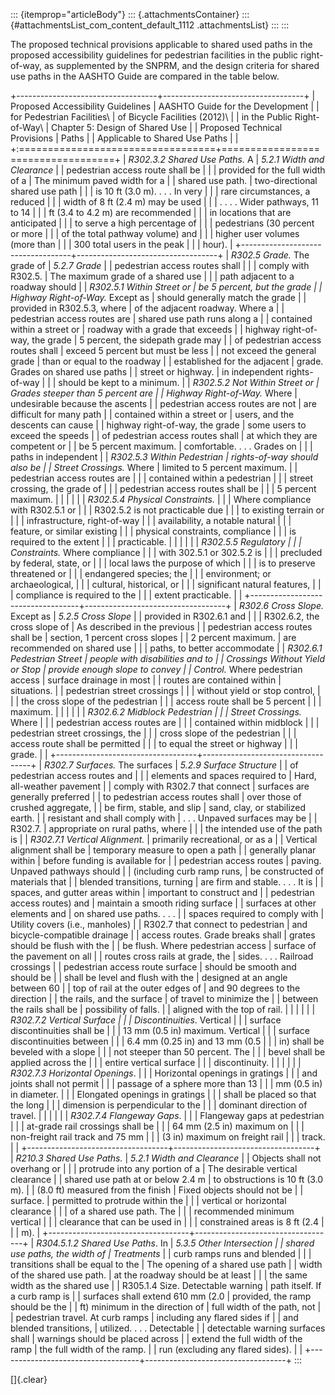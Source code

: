 ::: {itemprop="articleBody"}
::: {.attachmentsContainer}
::: {#attachmentsList_com_content_default_1112 .attachmentsList}
:::
:::

The proposed technical provisions applicable to shared used paths in the
proposed accessibility guidelines for pedestrian facilities in the
public right-of-way, as supplemented by the SNPRM, and the design
criteria for shared use paths in the AASHTO Guide are compared in the
table below.

+-----------------------------------+-----------------------------------+
| Proposed Accessibility Guidelines | AASHTO Guide for the Development  |
| for Pedestrian Facilities\        | of Bicycle Facilities (2012)\     |
| in the Public Right-of-Way\       | Chapter 5: Design of Shared Use   |
| Proposed Technical Provisions     | Paths                             |
| Applicable to Shared Use Paths    |                                   |
+:==================================+===================================+
| *R302.3.2 Shared Use Paths.* A    | *5.2.1 Width and Clearance*       |
| pedestrian access route shall be  |                                   |
| provided for the full width of a  | The minimum paved width for a     |
| shared use path.                  | two-directional shared use path   |
|                                   | is 10 ft (3.0 m). . . . In very   |
|                                   | rare circumstances, a reduced     |
|                                   | width of 8 ft (2.4 m) may be used |
|                                   | . . . . Wider pathways, 11 to 14  |
|                                   | ft (3.4 to 4.2 m) are recommended |
|                                   | in locations that are anticipated |
|                                   | to serve a high percentage of     |
|                                   | pedestrians (30 percent or more   |
|                                   | of the total pathway volume) and  |
|                                   | higher user volumes (more than    |
|                                   | 300 total users in the peak       |
|                                   | hour).                            |
+-----------------------------------+-----------------------------------+
| *R302.5 Grade.* The grade of      | *5.2.7 Grade*                     |
| pedestrian access routes shall    |                                   |
| comply with R302.5.               | The maximum grade of a shared use |
|                                   | path adjacent to a roadway should |
| *R302.5.1 Within Street or        | be 5 percent, but the grade       |
| Highway Right-of-Way.* Except as  | should generally match the grade  |
| provided in R302.5.3, where       | of the adjacent roadway. Where a  |
| pedestrian access routes are      | shared use path runs along a      |
| contained within a street or      | roadway with a grade that exceeds |
| highway right-of-way, the grade   | 5 percent, the sidepath grade may |
| of pedestrian access routes shall | exceed 5 percent but must be less |
| not exceed the general grade      | than or equal to the roadway      |
| established for the adjacent      | grade. Grades on shared use paths |
| street or highway.                | in independent rights-of-way      |
|                                   | should be kept to a minimum.      |
| *R302.5.2 Not Within Street or    | Grades steeper than 5 percent are |
| Highway Right-of-Way.* Where      | undesirable because the ascents   |
| pedestrian access routes are not  | are difficult for many path       |
| contained within a street or      | users, and the descents can cause |
| highway right-of-way, the grade   | some users to exceed the speeds   |
| of pedestrian access routes shall | at which they are competent or    |
| be 5 percent maximum.             | comfortable. . . . Grades on      |
|                                   | paths in independent              |
| *R302.5.3 Within Pedestrian       | rights-of-way should also be      |
| Street Crossings.* Where          | limited to 5 percent maximum.     |
| pedestrian access routes are      |                                   |
| contained within a pedestrian     |                                   |
| street crossing, the grade of     |                                   |
| pedestrian access routes shall be |                                   |
| 5 percent maximum.                |                                   |
|                                   |                                   |
| *R302.5.4 Physical Constraints.*  |                                   |
| Where compliance with R302.5.1 or |                                   |
| R302.5.2 is not practicable due   |                                   |
| to existing terrain or            |                                   |
| infrastructure, right-of-way      |                                   |
| availability, a notable natural   |                                   |
| feature, or similar existing      |                                   |
| physical constraints, compliance  |                                   |
| is required to the extent         |                                   |
| practicable.                      |                                   |
|                                   |                                   |
| *R302.5.5 Regulatory              |                                   |
| Constraints.* Where compliance    |                                   |
| with 302.5.1 or 302.5.2 is        |                                   |
| precluded by federal, state, or   |                                   |
| local laws the purpose of which   |                                   |
| is to preserve threatened or      |                                   |
| endangered species; the           |                                   |
| environment; or archaeological,   |                                   |
| cultural, historical, or          |                                   |
| significant natural features,     |                                   |
| compliance is required to the     |                                   |
| extent practicable.               |                                   |
+-----------------------------------+-----------------------------------+
| *R302.6 Cross Slope.* Except as   | *5.2.5 Cross Slope*               |
| provided in R302.6.1 and          |                                   |
| R302.6.2, the cross slope of      | As described in the previous      |
| pedestrian access routes shall be | section, 1 percent cross slopes   |
| 2 percent maximum.                | are recommended on shared use     |
|                                   | paths, to better accommodate      |
| *R302.6.1 Pedestrian Street       | people with disabilities and to   |
| Crossings Without Yield or Stop   | provide enough slope to convey    |
| Control.* Where pedestrian access | surface drainage in most          |
| routes are contained within       | situations.                       |
| pedestrian street crossings       |                                   |
| without yield or stop control,    |                                   |
| the cross slope of the pedestrian |                                   |
| access route shall be 5 percent   |                                   |
| maximum.                          |                                   |
|                                   |                                   |
| *R302.6.2 Midblock Pedestrian     |                                   |
| Street Crossings.* Where          |                                   |
| pedestrian access routes are      |                                   |
| contained within midblock         |                                   |
| pedestrian street crossings, the  |                                   |
| cross slope of the pedestrian     |                                   |
| access route shall be permitted   |                                   |
| to equal the street or highway    |                                   |
| grade.                            |                                   |
+-----------------------------------+-----------------------------------+
| *R302.7 Surfaces.* The surfaces   | *5.2.9 Surface Structure*         |
| of pedestrian access routes and   |                                   |
| elements and spaces required to   | Hard, all-weather pavement        |
| comply with R302.7 that connect   | surfaces are generally preferred  |
| to pedestrian access routes shall | over those of crushed aggregate,  |
| be firm, stable, and slip         | sand, clay, or stabilized earth.  |
| resistant and shall comply with   | . . . Unpaved surfaces may be     |
| R302.7.                           | appropriate on rural paths, where |
|                                   | the intended use of the path is   |
| *R302.7.1 Vertical Alignment.*    | primarily recreational, or as a   |
| Vertical alignment shall be       | temporary measure to open a path  |
| generally planar within           | before funding is available for   |
| pedestrian access routes          | paving. Unpaved pathways should   |
| (including curb ramp runs,        | be constructed of materials that  |
| blended transitions, turning      | are firm and stable. . . . It is  |
| spaces, and gutter areas within   | important to construct and        |
| pedestrian access routes) and     | maintain a smooth riding surface  |
| surfaces at other elements and    | on shared use paths. . . .        |
| spaces required to comply with    | Utility covers (i.e., manholes)   |
| R302.7 that connect to pedestrian | and bicycle-compatible drainage   |
| access routes. Grade breaks shall | grates should be flush with the   |
| be flush. Where pedestrian access | surface of the pavement on all    |
| routes cross rails at grade, the  | sides. . . . Railroad crossings   |
| pedestrian access route surface   | should be smooth and should be    |
| shall be level and flush with the | designed at an angle between 60   |
| top of rail at the outer edges of | and 90 degrees to the direction   |
| the rails, and the surface        | of travel to minimize the         |
| between the rails shall be        | possibility of falls.             |
| aligned with the top of rail.     |                                   |
|                                   |                                   |
| *R302.7.2 Vertical Surface        |                                   |
| Discontinuities*. Vertical        |                                   |
| surface discontinuities shall be  |                                   |
| 13 mm (0.5 in) maximum. Vertical  |                                   |
| surface discontinuities between   |                                   |
| 6.4 mm (0.25 in) and 13 mm (0.5   |                                   |
| in) shall be beveled with a slope |                                   |
| not steeper than 50 percent. The  |                                   |
| bevel shall be applied across the |                                   |
| entire vertical surface           |                                   |
| discontinuity.                    |                                   |
|                                   |                                   |
| *R302.7.3 Horizontal Openings*.   |                                   |
| Horizontal openings in gratings   |                                   |
| and joints shall not permit       |                                   |
| passage of a sphere more than 13  |                                   |
| mm (0.5 in) in diameter.          |                                   |
| Elongated openings in gratings    |                                   |
| shall be placed so that the long  |                                   |
| dimension is perpendicular to the |                                   |
| dominant direction of travel.     |                                   |
|                                   |                                   |
| *R302.7.4 Flangeway Gaps*.        |                                   |
| Flangeway gaps at pedestrian      |                                   |
| at-grade rail crossings shall be  |                                   |
| 64 mm (2.5 in) maximum on         |                                   |
| non-freight rail track and 75 mm  |                                   |
| (3 in) maximum on freight rail    |                                   |
| track.                            |                                   |
+-----------------------------------+-----------------------------------+
| *R210.3 Shared Use Paths.*        | *5.2.1 Width and Clearance*       |
| Objects shall not overhang or     |                                   |
| protrude into any portion of a    | The desirable vertical clearance  |
| shared use path at or below 2.4 m | to obstructions is 10 ft (3.0 m). |
| (8.0 ft) measured from the finish | Fixed objects should not be       |
| surface.                          | permitted to protrude within the  |
|                                   | vertical or horizontal clearance  |
|                                   | of a shared use path. The         |
|                                   | recommended minimum vertical      |
|                                   | clearance that can be used in     |
|                                   | constrained areas is 8 ft (2.4    |
|                                   | m).                               |
+-----------------------------------+-----------------------------------+
| *R304.5.1.2 Shared Use Paths*. In | *5.3.5 Other Intersection         |
| shared use paths, the width of    | Treatments*                       |
| curb ramps runs and blended       |                                   |
| transitions shall be equal to the | The opening of a shared use path  |
| width of the shared use path.     | at the roadway should be at least |
|                                   | the same width as the shared use  |
| R305.1.4 Size. Detectable warning | path itself. If a curb ramp is    |
| surfaces shall extend 610 mm (2.0 | provided, the ramp should be the  |
| ft) minimum in the direction of   | full width of the path, not       |
| pedestrian travel. At curb ramps  | including any flared sides if     |
| and blended transitions,          | utilized. . . . Detectable        |
| detectable warning surfaces shall | warnings should be placed across  |
| extend the full width of the ramp | the full width of the ramp.       |
| run (excluding any flared sides). |                                   |
+-----------------------------------+-----------------------------------+
:::

[]{.clear}
